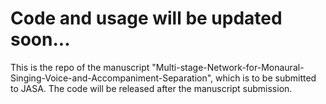 # Code and usage will be updated soon...
This is the repo of the manuscript "Multi-stage-Network-for-Monaural-Singing-Voice-and-Accompaniment-Separation", which is to be submitted to JASA. The code will be released after the manuscript submission. 

